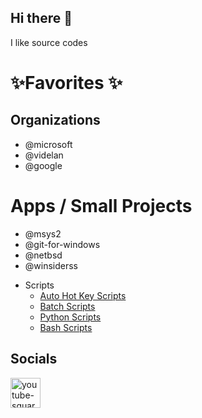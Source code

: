 ## Hi there 👋

I like source codes

# ✨Favorites ✨
## Organizations
- @microsoft
- @videlan
- @google

# Apps / Small Projects
- @msys2
- @git-for-windows
- @netbsd
- @winsiderss 

* Scripts
  * [Auto Hot Key Scripts](https://github.com/IronCubeStudios/AutoHotKeyScripts)
  * [Batch Scripts](https://github.com/IronCubeStudios/BatchScripts)
  * [Python Scripts](https://github.com/IronCubeStudios/PythonScripts)
  * [Bash Scripts](https://github.com/IronCubeStudios/BashScripts)
 

  
## Socials

<a href="https://www.youtube.com/@ironcubes">
 
<img width="48" height="48" src="https://img.icons8.com/fluency/48/youtube-squared.png" alt="youtube-squared"/>

</a>


